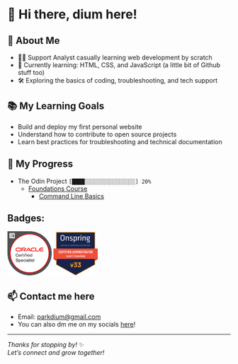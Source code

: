 # 👋 Hi there, dium here!

## 🌱 About Me
- 🧑‍💻 Support Analyst casually learning web development by scratch
- 🚀 Currently learning: HTML, CSS, and JavaScript (a little bit of Github stuff too)
- 🛠️ Exploring the basics of coding, troubleshooting, and tech support

## 📚 My Learning Goals
- Build and deploy my first personal website
- Understand how to contribute to open source projects
- Learn best practices for troubleshooting and technical documentation

## 📖 My Progress
- The Odin Project `[████░░░░░░░░░░░░░░░░] 20%`
     - <a href="https://www.theodinproject.com/paths/foundations/courses/foundations">Foundations Course</a>
          - <a href="https://www.theodinproject.com/lessons/foundations-command-line-basics">Command Line Basics</a>

## Badges:
<img src="images/Oracle-Certification-badge_OC-Specialist600X600.png" width="100" alt="Oracle Global Human Resources Cloud 2019 Certified Implementation Specialist"/> <img src="images/onspring-badge-58626.png" width="100" alt="Certified Onspring Administrator - Level 1: Essentials"/>

## 📫 Contact me here
- Email: parkdium@gmail.com
- You can also dm me on my socials <a href="https://bento.me/dium">here</a>!
  
---

_Thanks for stopping by!_ ✨  
_Let’s connect and grow together!_
